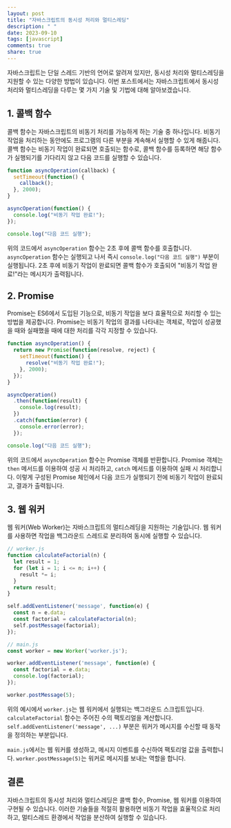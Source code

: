 ```yaml
---
layout: post
title: "자바스크립트의 동시성 처리와 멀티스레딩"
description: " "
date: 2023-09-10
tags: [javascript]
comments: true
share: true
---
```


자바스크립트는 단일 스레드 기반의 언어로 알려져 있지만, 동시성 처리와 멀티스레딩을 지원할 수 있는 다양한 방법이 있습니다. 이번 포스트에서는 자바스크립트에서 동시성 처리와 멀티스레딩을 다루는 몇 가지 기술 및 기법에 대해 알아보겠습니다.

## 1. 콜백 함수

콜백 함수는 자바스크립트의 비동기 처리를 가능하게 하는 기술 중 하나입니다. 비동기 작업을 처리하는 동안에도 프로그램의 다른 부분을 계속해서 실행할 수 있게 해줍니다. 콜백 함수는 비동기 작업이 완료되면 호출되는 함수로, 콜백 함수를 등록하면 해당 함수가 실행되기를 기다리지 않고 다음 코드를 실행할 수 있습니다.

```javascript
function asyncOperation(callback) {
  setTimeout(function() {
    callback();
  }, 2000);
}

asyncOperation(function() {
  console.log("비동기 작업 완료!");
});

console.log("다음 코드 실행");
```

위의 코드에서 `asyncOperation` 함수는 2초 후에 콜백 함수를 호출합니다. `asyncOperation` 함수는 실행되고 나서 즉시 `console.log("다음 코드 실행")` 부분이 실행됩니다. 2초 후에 비동기 작업이 완료되면 콜백 함수가 호출되어 "비동기 작업 완료!"라는 메시지가 출력됩니다.

## 2. Promise

Promise는 ES6에서 도입된 기능으로, 비동기 작업을 보다 효율적으로 처리할 수 있는 방법을 제공합니다. Promise는 비동기 작업의 결과를 나타내는 객체로, 작업이 성공했을 때와 실패했을 때에 대한 처리를 각각 지정할 수 있습니다. 

```javascript
function asyncOperation() {
  return new Promise(function(resolve, reject) {
    setTimeout(function() {
      resolve("비동기 작업 완료!");
    }, 2000);
  });
}

asyncOperation()
  .then(function(result) {
    console.log(result);
  })
  .catch(function(error) {
    console.error(error);
  });

console.log("다음 코드 실행");
```

위의 코드에서 `asyncOperation` 함수는 Promise 객체를 반환합니다. Promise 객체는 `then` 메서드를 이용하여 성공 시 처리하고, `catch` 메서드를 이용하여 실패 시 처리합니다. 이렇게 구성된 Promise 체인에서 다음 코드가 실행되기 전에 비동기 작업이 완료되고, 결과가 출력됩니다.

## 3. 웹 워커

웹 워커(Web Worker)는 자바스크립트의 멀티스레딩을 지원하는 기술입니다. 웹 워커를 사용하면 작업을 백그라운드 스레드로 분리하여 동시에 실행할 수 있습니다.

```javascript
// worker.js
function calculateFactorial(n) {
  let result = 1;
  for (let i = 1; i <= n; i++) {
    result *= i;
  }
  return result;
}

self.addEventListener('message', function(e) {
  const n = e.data;
  const factorial = calculateFactorial(n);
  self.postMessage(factorial);
});

// main.js
const worker = new Worker('worker.js');

worker.addEventListener('message', function(e) {
  const factorial = e.data;
  console.log(factorial);
});

worker.postMessage(5);
```

위의 예시에서 `worker.js`는 웹 워커에서 실행되는 백그라운드 스크립트입니다. `calculateFactorial` 함수는 주어진 수의 팩토리얼을 계산합니다. `self.addEventListener('message', ...)` 부분은 워커가 메시지를 수신할 때 동작을 정의하는 부분입니다.

`main.js`에서는 웹 워커를 생성하고, 메시지 이벤트를 수신하여 팩토리얼 값을 출력합니다. `worker.postMessage(5)`는 워커로 메시지를 보내는 역할을 합니다.

## 결론

자바스크립트의 동시성 처리와 멀티스레딩은 콜백 함수, Promise, 웹 워커를 이용하여 구현될 수 있습니다. 이러한 기술들을 적절히 활용하면 비동기 작업을 효율적으로 처리하고, 멀티스레드 환경에서 작업을 분산하여 실행할 수 있습니다.